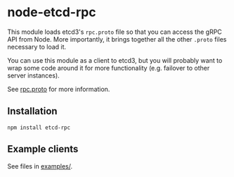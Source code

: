 # node-etcd-rpc

This module loads etcd3's `rpc.proto` file so that you can access the gRPC API from Node.
More importantly, it brings together all the other `.proto` files necessary to load it.

You can use this module as a client to etcd3, but you will probably want to wrap some code around it for more functionality (e.g. failover to other server instances).

See [rpc.proto](proto/rpc.proto) for more information.

## Installation

```
npm install etcd-rpc
```

## Example clients

See files in [examples/](examples/).
